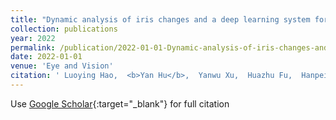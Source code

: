 ```yaml
---
title: "Dynamic analysis of iris changes and a deep learning system for automated angle-closure classification based on AS-OCT videos"
collection: publications
year: 2022
permalink: /publication/2022-01-01-Dynamic-analysis-of-iris-changes-and-a-deep-learning-system-for-automated-angle-closure-classification-based-on-AS-OCT-videos
date: 2022-01-01
venue: 'Eye and Vision'
citation: ' Luoying Hao,  <b>Yan Hu</b>,  Yanwu Xu,  Huazhu Fu,  Hanpei Miao,  Ce Zheng,  Jiang Liu, &quot;Dynamic analysis of iris changes and a deep learning system for automated angle-closure classification based on AS-OCT videos.&quot; Eye and Vision, 2022.'
---
```

Use [Google Scholar](https://scholar.google.com/scholar?q=Dynamic+analysis+of+iris+changes+and+a+deep+learning+system+for+automated+angle+closure+classification+based+on+AS+OCT+videos){:target="_blank"} for full citation